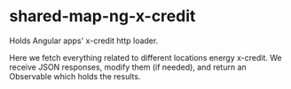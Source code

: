 # shared-map-ng-x-credit

Holds Angular apps' x-credit http loader.

Here we fetch everything related to different locations energy x-credit.
We receive JSON responses, modify them (if needed), and return an Observable which holds the results.
